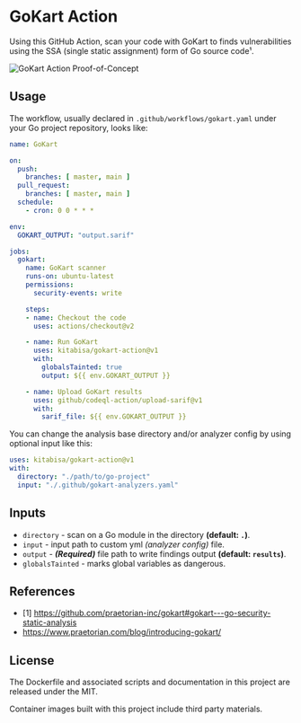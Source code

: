 # GoKart Action

Using this GitHub Action, scan your code with GoKart to finds vulnerabilities using the SSA (single static assignment) form of Go source code¹.

![GoKart Action Proof-of-Concept](https://user-images.githubusercontent.com/25837540/131348481-b57e230b-7472-4fe6-9599-aee2d09dd3e4.png)

## Usage

The workflow, usually declared in `.github/workflows/gokart.yaml` under your Go project repository, looks like:

```yaml
name: GoKart

on:
  push:
    branches: [ master, main ]
  pull_request:
    branches: [ master, main ]
  schedule:
    - cron: 0 0 * * *

env:
  GOKART_OUTPUT: "output.sarif"

jobs:
  gokart:
    name: GoKart scanner
    runs-on: ubuntu-latest
    permissions:
      security-events: write

    steps:
    - name: Checkout the code
      uses: actions/checkout@v2

    - name: Run GoKart
      uses: kitabisa/gokart-action@v1
      with:
        globalsTainted: true
        output: ${{ env.GOKART_OUTPUT }}

    - name: Upload GoKart results
      uses: github/codeql-action/upload-sarif@v1
      with:
        sarif_file: ${{ env.GOKART_OUTPUT }}
```

You can change the analysis base directory and/or analyzer config by using optional input like this:

```yaml
uses: kitabisa/gokart-action@v1
with:
  directory: "./path/to/go-project"
  input: "./.github/gokart-analyzers.yaml"
```

## Inputs

- `directory` - scan on a Go module in the directory **(default: `.`)**.
- `input` - input path to custom yml _(analyzer config)_ file.
- `output` - _**(Required)**_ file path to write findings output **(default: `results`)**.
- `globalsTainted` - marks global variables as dangerous.
<!-- - `remoteModule` - remote go module to scan.
- `debug` - outputs debug logs.
- `verbose` - outputs full trace of taint analysis. -->

## References

- [1] https://github.com/praetorian-inc/gokart#gokart---go-security-static-analysis
- https://www.praetorian.com/blog/introducing-gokart/

## License

The Dockerfile and associated scripts and documentation in this project are released under the MIT.

Container images built with this project include third party materials.